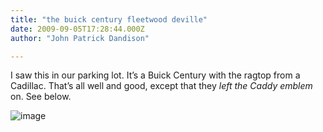 ```yaml
---
title: "the buick century fleetwood deville"
date: 2009-09-05T17:28:44.000Z
author: "John Patrick Dandison"

---
```


I saw this in our parking lot. It’s a Buick Century with the ragtop from a Cadillac. That’s all well and good, except that they _left the Caddy emblem_ on. See below.




![image](http://jpd.ms/wp-content/uploads/migrated/image_thumb_2.png)

